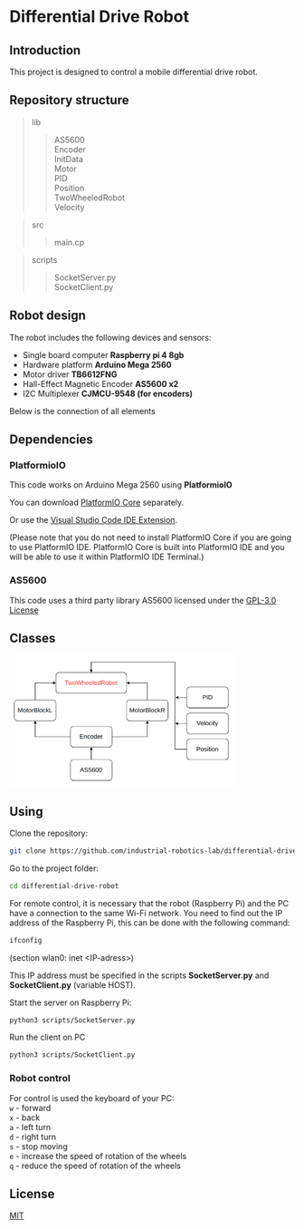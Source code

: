 

# Differential Drive Robot

## Introduction

This project is designed to control a mobile differential drive robot.

## Repository structure
> lib  
>> AS5600  
>> Encoder  
>> InitData  
>> Motor  
>> PID  
>> Position  
>> TwoWheeledRobot  
>> Velocity

>src
>> main.cp

> scripts
>> SocketServer.py  
>> SocketClient.py

## Robot design

The robot includes the following devices and sensors:

- Single board computer **Raspberry pi 4 8gb**
- Hardware platform **Arduino Mega 2560**
- Motor driver **TB6612FNG**
- Hall-Effect Magnetic Encoder **AS5600 x2**
- I2C Multiplexer **CJMCU-9548 (for encoders)**

Below is the connection of all elements

## Dependencies

### **PlatformioIO**

This code works on Arduino Mega 2560 using **PlatformioIO**

You can download [PlatformIO Core](https://docs.platformio.org/en/latest/core/installation.html#piocore-install-shell-commands) separately.

Or use the [Visual Studio Code IDE Extension](https://platformio.org/install/ide?install=vscode).

(Please note that you do not need to install PlatformIO Core if you are going to use PlatformIO IDE. PlatformIO Core is built into PlatformIO IDE and you will be able to use it within PlatformIO IDE Terminal.)

### AS5600

This code uses a third party library AS5600 licensed under the [GPL-3.0 License](https://choosealicense.com/licenses/gpl-3.0/)

## Classes

<!-- ![](https://github.com/AZhed/2WRobot/img/classes.png) -->
<img src="img/classes.png" width="400">

## Using

Clone the repository:

```bash
git clone https://github.com/industrial-robotics-lab/differential-drive-robot.git
```
Go to the project folder:
```bash
cd differential-drive-robot
```

For remote control, it is necessary that the robot (Raspberry Pi) and the PC have a connection to the same Wi-Fi network.
You need to find out the IP address of the Raspberry Pi, this can be done with the following command:
```bash
ifconfig
```
(section wlan0: inet \<IP-adress\>)

This IP address must be specified in the scripts **SocketServer.py** and **SocketClient.py** (variable HOST).

Start the server on Raspberry Pi:
```bash
python3 scripts/SocketServer.py
```


Run the client on PC
```bash
python3 scripts/SocketClient.py
```

### Robot control
For control is used the keyboard of your PC:  
`w` - forward  
`x` - back  
`a` - left turn  
`d` - right turn  
`s` - stop moving  
`e` - increase the speed of rotation of the wheels  
`q` - reduce the speed of rotation of the wheels  

## License

[MIT](https://choosealicense.com/licenses/mit/)
